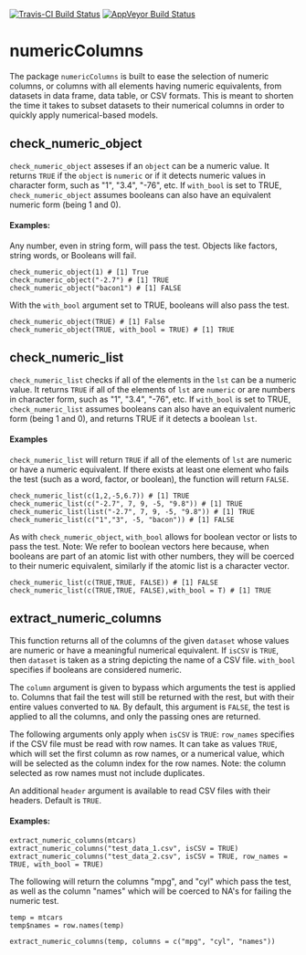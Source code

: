 [![Travis-CI Build Status](https://travis-ci.org/ronybsulca/numericColumns.svg?branch=master)](https://travis-ci.org/ronybsulca/numericColumns)
[![AppVeyor Build Status](https://ci.appveyor.com/api/projects/status/github/ronybsulca/numericColumns?branch=master&svg=true)](https://ci.appveyor.com/project/ronybsulca/numericColumns)

# numericColumns


The package `numericColumns` is built to ease the selection of numeric columns, or columns with all elements
having numeric equivalents, from datasets in data frame, data table, or CSV formats. This is meant to shorten
the time it takes to subset datasets to their numerical columns in order to quickly apply numerical-based models.


## check_numeric_object

`check_numeric_object` asseses if an `object` can be a numeric value. It returns `TRUE`
if the `object` is `numeric` or if it detects numeric values in character form,
such as "1", "3.4", "-76", etc.
If `with_bool` is set to TRUE, `check_numeric_object` assumes booleans
can also have an equivalent numeric form (being 1 and 0).

#### Examples:

Any number, even in string form, will pass the test. Objects like factors, string words, or Booleans will fail.

```{r, results='asis', eval=FALSE}
check_numeric_object(1) # [1] True
check_numeric_object("-2.7") # [1] TRUE
check_numeric_object("bacon1") # [1] FALSE
```

With the `with_bool` argument set to TRUE, booleans will also pass the test.

```{r, results='asis', eval=FALSE}
check_numeric_object(TRUE) # [1] False
check_numeric_object(TRUE, with_bool = TRUE) # [1] TRUE
```

## check_numeric_list

`check_numeric_list` checks if all of the elements in the `lst` can be a numeric value. It
returns `TRUE` if all of the elements of `lst` are `numeric` or are numbers in 
character form, such as "1", "3.4", "-76", etc.
If `with_bool` is set to TRUE, `check_numeric_list` assumes booleans
can also have an equivalent numeric form (being 1 and 0), and returns TRUE if it detects a boolean `lst`.

#### Examples

`check_numeric_list` will return `TRUE` if all of the elements of `lst` are numeric or have a numeric equivalent.
If there exists at least one element who fails the test (such as a word, factor, or boolean), the function will return `FALSE`.

```{r, results='asis', eval=FALSE}
check_numeric_list(c(1,2,-5,6.7)) # [1] TRUE
check_numeric_list(c("-2.7", 7, 9, -5, "9.8")) # [1] TRUE
check_numeric_list(list("-2.7", 7, 9, -5, "9.8")) # [1] TRUE
check_numeric_list(c("1","3", -5, "bacon")) # [1] FALSE
```

As with `check_numeric_object`, `with_bool` allows for boolean vector or lists to pass the test. Note: We refer
to boolean vectors here because, when booleans are part of an atomic list with other numbers, they will be coerced
to their numeric equivalent, similarly if the atomic list is a character vector.

```{r, results='asis', eval=FALSE}
check_numeric_list(c(TRUE,TRUE, FALSE)) # [1] FALSE
check_numeric_list(c(TRUE,TRUE, FALSE),with_bool = T) # [1] TRUE
```

## extract_numeric_columns

This function returns all of the columns of the given `dataset` whose values are numeric or have a
meaningful numerical equivalent. If `isCSV` is `TRUE`, then `dataset` is taken as a string
depicting the name of a CSV file. `with_bool` specifies if booleans are considered numeric.

The `column` argument is given to bypass which arguments the test is applied to. Columns that fail the test will
still be returned with the rest, but with their entire values converted to `NA`. By default, this argument is 
`FALSE`, the test is applied to all the columns, and only the passing ones are returned.

The following arguments only apply when `isCSV` is `TRUE`: `row_names` specifies if the CSV file must be read with row names. It can take as values `TRUE`, which will set the first column as row names, or a numerical value, which will be selected as the column index for the row names. Note: the column selected as row names must not include duplicates.

An additional `header` argument is available to read CSV files with their headers. Default is `TRUE`.

#### Examples:

```{r, results='asis', eval=FALSE}
extract_numeric_columns(mtcars)
extract_numeric_columns("test_data_1.csv", isCSV = TRUE)
extract_numeric_columns("test_data_2.csv", isCSV = TRUE, row_names = TRUE, with_bool = TRUE)
```

The following will return the columns "mpg", and "cyl" which pass the test, as well as the column
"names" which will be coerced to NA's for failing the numeric test.
```{r, results='asis', eval=FALSE}
temp = mtcars
temp$names = row.names(temp)

extract_numeric_columns(temp, columns = c("mpg", "cyl", "names"))
```
